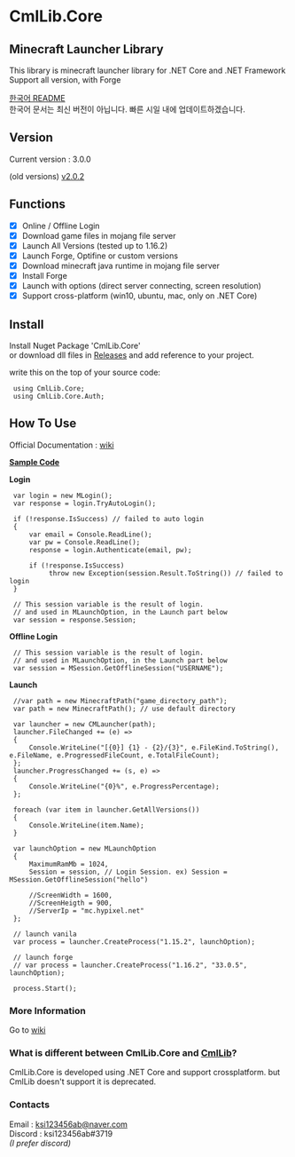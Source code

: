 # CmlLib.Core

## Minecraft Launcher Library

This library is minecraft launcher library for .NET Core and .NET Framework  
Support all version, with Forge

[한국어 README](https://github.com/AlphaBs/CmlLib.Core/blob/master/docs/README-kr.md)  
한국어 문서는 최신 버전이 아닙니다. 빠른 시일 내에 업데이트하겠습니다.

## Version

Current version : 3.0.0

(old versions)
[v2.0.2](https://github.com/AlphaBs/CmlLib.Core/tree/v2.0.2)

## Functions

-   [x] Online / Offline Login
-   [x] Download game files in mojang file server
-   [x] Launch All Versions (tested up to 1.16.2)
-   [x] Launch Forge, Optifine or custom versions
-   [x] Download minecraft java runtime in mojang file server
-   [x] Install Forge
-   [x] Launch with options (direct server connecting, screen resolution)
-   [x] Support cross-platform (win10, ubuntu, mac, only on .NET Core)

## **Install**

Install Nuget Package 'CmlLib.Core'  
or download dll files in [Releases](https://github.com/AlphaBs/CmlLib.Core/releases) and add reference to your project.

write this on the top of your source code:

     using CmlLib.Core;
     using CmlLib.Core.Auth;

## How To Use

Official Documentation : [wiki](https://github.com/AlphaBs/CmlLib.Core/wiki)

**[Sample Code](https://github.com/AlphaBs/CmlLib.Core/wiki/Sample-Code)**

**Login**

     var login = new MLogin();
     var response = login.TryAutoLogin();

     if (!response.IsSuccess) // failed to auto login
     {
         var email = Console.ReadLine();
         var pw = Console.ReadLine();
         response = login.Authenticate(email, pw);

         if (!response.IsSuccess)
              throw new Exception(session.Result.ToString()) // failed to login
     }

     // This session variable is the result of login.
     // and used in MLaunchOption, in the Launch part below
     var session = response.Session;

**Offline Login**

     // This session variable is the result of login.
     // and used in MLaunchOption, in the Launch part below
     var session = MSession.GetOfflineSession("USERNAME");

**Launch**

     //var path = new MinecraftPath("game_directory_path");
     var path = new MinecraftPath(); // use default directory

     var launcher = new CMLauncher(path);
     launcher.FileChanged += (e) =>
     {
         Console.WriteLine("[{0}] {1} - {2}/{3}", e.FileKind.ToString(), e.FileName, e.ProgressedFileCount, e.TotalFileCount);
     };
     launcher.ProgressChanged += (s, e) =>
     {
         Console.WriteLine("{0}%", e.ProgressPercentage);
     };

     foreach (var item in launcher.GetAllVersions())
     {
         Console.WriteLine(item.Name);
     }

     var launchOption = new MLaunchOption
     {
         MaximumRamMb = 1024,
         Session = session, // Login Session. ex) Session = MSession.GetOfflineSession("hello")

         //ScreenWidth = 1600,
         //ScreenHeigth = 900,
         //ServerIp = "mc.hypixel.net"
     };

     // launch vanila
     var process = launcher.CreateProcess("1.15.2", launchOption);

     // launch forge
     // var process = launcher.CreateProcess("1.16.2", "33.0.5", launchOption);

     process.Start();

### More Information

Go to [wiki](https://github.com/AlphaBs/CmlLib.Core/wiki/MLaunchOption)

### What is different between CmlLib.Core and [CmlLib](https://github.com/AlphaBs/MinecraftLauncherLibrary)?

CmlLib.Core is developed using .NET Core and support crossplatform. but CmlLib doesn't support it is deprecated.

### Contacts

Email : ksi123456ab@naver.com  
Discord : ksi123456ab#3719  
_(I prefer discord)_
